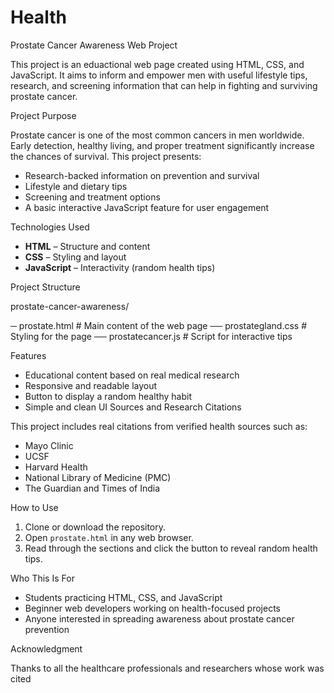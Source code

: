 # Health
Prostate Cancer Awareness Web Project

This project is an eduactional web page  created using HTML, CSS, and JavaScript. It aims to inform and empower men with useful lifestyle tips, research, and screening information that can help in fighting and surviving prostate cancer.

 Project Purpose

Prostate cancer is one of the most common cancers in men worldwide. Early detection, healthy living, and proper treatment significantly increase the chances of survival. This project presents:

- Research-backed information on prevention and survival
- Lifestyle and dietary tips
- Screening and treatment options
- A basic interactive JavaScript feature for user engagement

 Technologies Used

- **HTML** – Structure and content
- **CSS** – Styling and layout
- **JavaScript** – Interactivity (random health tips)

 Project Structure

prostate-cancer-awareness/

─ prostate.html # Main content of the web page
── prostategland.css # Styling for the page
── prostatecancer.js # Script for interactive tips



 Features

- Educational content based on real medical research
- Responsive and readable layout
- Button to display a random healthy habit
- Simple and clean UI
 Sources and Research Citations

This project includes real citations from verified health sources such as:
- Mayo Clinic
- UCSF
- Harvard Health
- National Library of Medicine (PMC)
- The Guardian and Times of India

 How to Use

1. Clone or download the repository.
2. Open `prostate.html` in any web browser.
3. Read through the sections and click the button to reveal random health tips.

 Who This Is For

- Students practicing HTML, CSS, and JavaScript
- Beginner web developers working on health-focused projects
- Anyone interested in spreading awareness about prostate cancer prevention


 Acknowledgment

Thanks to all the healthcare professionals and researchers whose work was cited 
